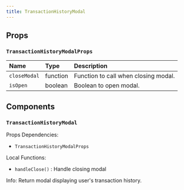 ```yaml
---
title: TransactionHistoryModal
---
```


## Props

### `TransactionHistoryModalProps`

| Name | Type | Description                                                          |
| :--- | :--- | :------------------------------------------------------------------- |
| `closeModal` | function | Function to call when closing modal.
| `isOpen` | boolean | Boolean to open modal.

## Components

### `TransactionHistoryModal`

Props Dependencies:

- `TransactionHistoryModalProps`

Local Functions:

- `handleClose()` : Handle closing modal

Info: Return modal displaying user's transaction history.